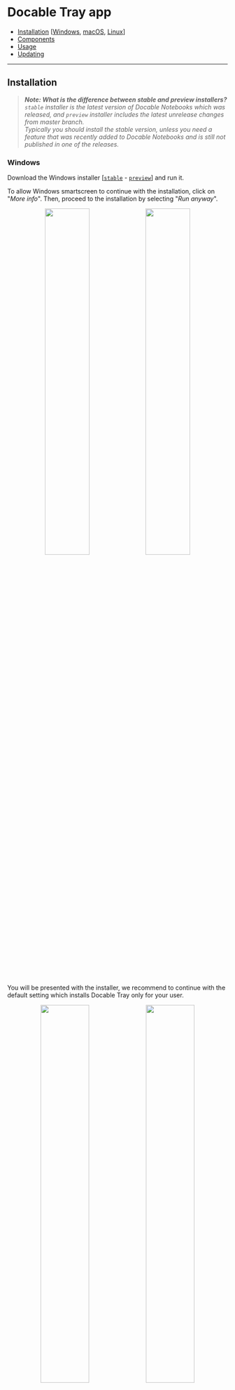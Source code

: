 # Docable Tray app

- [Installation](#Installation) [[Windows](#Windows), [macOS](#macOS), [Linux](#Linux)]
- [Components](#Components)
- [Usage](#Usage)
- [Updating](#Updating)

---
## Installation

> _**Note: What is the difference between stable and preview installers?**  
   `stable` installer is the latest version of Docable Notebooks which was released, and `preview` installer includes the latest unrelease changes from master branch.  
   Typically you should install the stable version, unless you need a feature that was recently added to Docable Notebooks and is still not published in one of the releases._

### Windows

Download the Windows installer [[`stable`](https://github.com/ottomatica/docable-notebooks/releases/latest/download/docable-tray.exe) - [`preview`](https://github.com/ottomatica/docable-notebooks/releases/download/preview/docable-tray.exe)] and run it.

To allow Windows smartscreen to continue with the installation, click on "_More info_". Then, proceed to the installation by selecting "_Run anyway_".
<p align="center">
  <img src="img/docable-tray/docable-tray-win-smartscreen1.png" width="45%">
  <img src="img/docable-tray/docable-tray-win-smartscreen2.png"  width="45%">
</p>

You will be presented with the installer, we recommend to continue with the default setting which installs Docable Tray only for your user. 

<p align="center">
  <img src="img/docable-tray/docable-tray-win-install1.png"  width="47%">
  <img src="img/docable-tray/docable-tray-win-install2.png"  width="47%">
</p>

After the installation is completed, continue to [Components](#Components) and [Usage](#Usage) sections below.

### macOS

Download and open macOS [[`stable`](https://github.com/ottomatica/docable-notebooks/releases/latest/download/docable-tray.dmg) - [`preview`](https://github.com/ottomatica/docable-notebooks/releases/download/preview/docable-tray.dmg)] dmg.

After the dmg image has been mounted, simply drag and drop `docable-tray` to your "_Applications_" folder.

<p align="center">
  <img src="img/docable-tray/docable-tray-macos-drag.gif"  width="75%">
</p>

Depending on your system settings, macOS may show a prompt similar below that prevents you from starting the application. 

<p align="center">
  <img src="img/docable-tray/docable-tray-macos-prompt1.png"  width="45%">
</p>

In this case, right click on the docable-tray application and open the file.

<p align="center">
  <img src="img/docable-tray/docable-tray-macos-open.png"  width="75%">
</p>

You will be presented with a prompt which now gives you an option to open the application. Select "_Open_" again. Note, you only need to do this the first time you start Docable Tray.

<p align="center">
  <img src="img/docable-tray/docable-tray-macos-prompt2.png"  width="40%">
</p>

If it is the first time you are running Docable tray and `/usr/local/bin` [permissions on your system](https://support.apple.com/en-us/HT204899) are not updated to allow write permission to your user, Docable tray will automatically fix this permissions for you, but to this, it needs privilege escalation as shown below. Enter password to continue:

<p align="center">
  <img src="img/docable-tray/docable-tray-macos-permission prompt.png" width="40%">
</p>

After the installation is completed, continue to [Components](#Components) and [Usage](#Usage) sections below.
### Linux

Download and run the `.deb` installer ([`stable`](https://github.com/ottomatica/docable-notebooks/releases/latest/download/docable-tray.deb) - [`preview`](https://github.com/ottomatica/docable-notebooks/releases/download/preview/docable-tray.deb))

Use `dpkg` to install the `.deb` file.

```bash
sudo dpkg -i docable-tray.deb
```

> _**Note**: when installing `.deb`, you may get a `dependency problems prevent configuration of docable-tray.app` error. To resolve this, simply run `sudo apt-get -f install` to automatically install the needed dependencies._

After the installation is completed, continue to [Components](#Components) and [Usage](#Usage) sections below.

## Components

To better understand and correctly use Docable Tray app, it is good to know how Docable Tray app works in the background. There are two main components that you should know about:

### 1. docable-tray app

This is the GUI component, which handles running Docable Notebooks server in the background automatically and showing the Docable icon in the Menu bar which gives you options for stopping and starting the Docable Notebook server. 

<p align="center">
  <img src="img/docable-tray/docable-tray-gui.png"  width="40%">
</p>

### 2. Docable Notebooks (server)

`docable-server` is the cli components of the application, which provides similar functionality found in [`ottomatica/docable-notebooks`](https://github.com/ottomatica/docable-notebooks). When installing Docable Tray app, this cli component is added to your system's PATH environment variable and can be executed by running `docable-server`. 

For example, you can import notebooks from cli by running:

```bash
$ docable-server import https://github.com/ottomatica/docable-notebooks
```

Or you can even start Docable Notebooks server, without using the GUI component. [_Note: if Docable Tray app (GUI component) is started, server is already running in the background, so this command will fail._]

```bash
$ docable-server -d ~/docable
```

## Usage

To use Docable Notebooks, start the docable-tray app from your operating system's applications list. This will also start the Docable Notebooks server in the background.

You can confirm the Docable Notebook has started successfully, by righ-clicking on the Docable icon in Windows Taskbar and clicking on "Open Docable...".
Then, your default browser should now open `http://localhost:3000/`.

<p align="center">
  <img src="img/docable-tray/docable-tray-win-run.gif" width="50%">
  <img src="img/docable-tray/docable-tray-macos-run.gif" width="45%">
</p>

## Updating

To update the docable-tray app, download latest version of Docable Tray and re-run the installer as explained in [installation section](#Installation) above.




